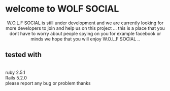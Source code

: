 <h1>welcome to WOLF SOCIAL </h1> <brf />

<center> <p> W.O.L.F SOCIAL is still under development and we are currently looking for more developers to join and help us on this project ... this is a place that you dont have to worry about people spying on you for example facebook or minds we hope that you will enjoy W.O.L.F SOCIAL ..</p> </center>

<h2>tested with </h2> <br />
ruby 2.5.1 <br />
Rails 5.2.0 <br />
please report any bug or problem thanks 

